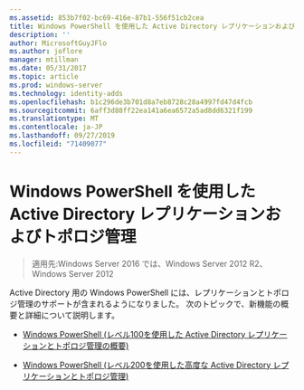 ```yaml
---
ms.assetid: 853b7f02-bc69-416e-87b1-556f51cb2cea
title: Windows PowerShell を使用した Active Directory レプリケーションおよびトポロジ管理
description: ''
author: MicrosoftGuyJFlo
ms.author: joflore
manager: mtillman
ms.date: 05/31/2017
ms.topic: article
ms.prod: windows-server
ms.technology: identity-adds
ms.openlocfilehash: b1c296de3b701d8a7eb8728c28a4997fd47d4fcb
ms.sourcegitcommit: 6aff3d88ff22ea141a6ea6572a5ad8dd6321f199
ms.translationtype: MT
ms.contentlocale: ja-JP
ms.lasthandoff: 09/27/2019
ms.locfileid: "71409077"
---
```

# <a name="active-directory-replication-and-topology-management-using-windows-powershell"></a>Windows PowerShell を使用した Active Directory レプリケーションおよびトポロジ管理

>適用先:Windows Server 2016 では、Windows Server 2012 R2、Windows Server 2012

Active Directory 用の Windows PowerShell には、レプリケーションとトポロジ管理のサポートが含まれるようになりました。 次のトピックで、新機能の概要と詳細について説明します。  
  
-   [Windows PowerShell &#40;レベル100を使用した Active Directory レプリケーションとトポロジ管理の概要&#41;](../../../ad-ds/manage/powershell/Introduction-to-Active-Directory-Replication-and-Topology-Management-Using-Windows-PowerShell--Level-100-.md)  
  
-   [Windows PowerShell &#40;レベル200を使用した高度な Active Directory レプリケーションとトポロジ管理&#41;](../../../ad-ds/manage/powershell/Advanced-Active-Directory-Replication-and-Topology-Management-Using-Windows-PowerShell--Level-200-.md)  
  


